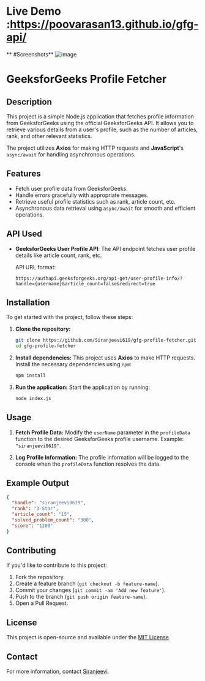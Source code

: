 # Live Demo :https://poovarasan13.github.io/gfg-api/
**
#Screenshots**
![image](https://github.com/user-attachments/assets/374e6360-7899-4160-bd83-e22bd30366b6)

# GeeksforGeeks Profile Fetcher

## Description
This project is a simple Node.js application that fetches profile information from GeeksforGeeks using the official GeeksforGeeks API. It allows you to retrieve various details from a user's profile, such as the number of articles, rank, and other relevant statistics.

The project utilizes **Axios** for making HTTP requests and **JavaScript**'s `async/await` for handling asynchronous operations.

## Features
- Fetch user profile data from GeeksforGeeks.
- Handle errors gracefully with appropriate messages.
- Retrieve useful profile statistics such as rank, article count, etc.
- Asynchronous data retrieval using `async/await` for smooth and efficient operations.

## API Used
- **GeeksforGeeks User Profile API**: 
  The API endpoint fetches user profile details like article count, rank, etc.

  API URL format:
  ```
  https://authapi.geeksforgeeks.org/api-get/user-profile-info/?handle={username}&article_count=false&redirect=true
  ```

## Installation

To get started with the project, follow these steps:

1. **Clone the repository:**
   ```bash
   git clone https://github.com/Siranjeevi619/gfg-profile-fetcher.git
   cd gfg-profile-fetcher
   ```

2. **Install dependencies:**
   This project uses **Axios** to make HTTP requests. Install the necessary dependencies using `npm`:
   ```bash
   npm install
   ```

3. **Run the application:**
   Start the application by running:
   ```bash
   node index.js
   ```

## Usage

1. **Fetch Profile Data:**
   Modify the `userName` parameter in the `profileData` function to the desired GeeksforGeeks profile username.
   Example: `"siranjeevi0619"`.

2. **Log Profile Information:**
   The profile information will be logged to the console when the `profileData` function resolves the data.

## Example Output

```json
{
  "handle": "siranjeevi0619",
  "rank": "3-Star",
  "article_count": "15",
  "solved_problem_count": "300",
  "score": "1200"
}
```

## Contributing
If you'd like to contribute to this project:
1. Fork the repository.
2. Create a feature branch (`git checkout -b feature-name`).
3. Commit your changes (`git commit -am 'Add new feature'`).
4. Push to the branch (`git push origin feature-name`).
5. Open a Pull Request.

## License
This project is open-source and available under the [MIT License](LICENSE).

## Contact
For more information, contact [Siranjeevi](mailto:siranjeevi0619@example.com).

